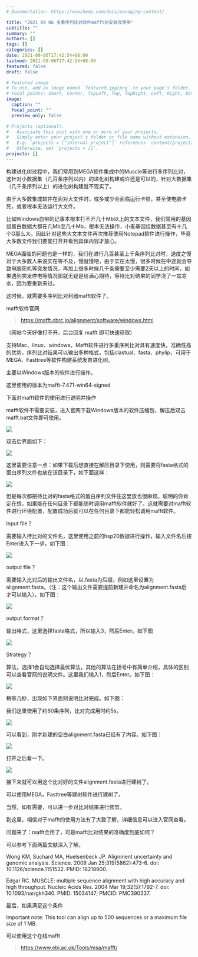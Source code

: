 ```yaml
---
# Documentation: https://wowchemy.com/docs/managing-content/

title: "2021 09 06 多重序列比对软件mafft的安装及使用"
subtitle: ""
summary: ""
authors: []
tags: []
categories: []
date: 2021-09-06T17:42:54+08:00
lastmod: 2021-09-06T17:42:54+08:00
featured: false
draft: false

# Featured image
# To use, add an image named `featured.jpg/png` to your page's folder.
# Focal points: Smart, Center, TopLeft, Top, TopRight, Left, Right, BottomLeft, Bottom, BottomRight.
image:
  caption: ""
  focal_point: ""
  preview_only: false

# Projects (optional).
#   Associate this post with one or more of your projects.
#   Simply enter your project's folder or file name without extension.
#   E.g. `projects = ["internal-project"]` references `content/project/deep-learning/index.md`.
#   Otherwise, set `projects = []`.
projects: []
---
```

构建进化树过程中，我们常用到MEGA软件集成中的Muscle等进行多序列比对，这针对小数据集（几百条序列以内）的进化树构建或许还是可以的，针对大数据集（几千条序列以上）的进化树构建就不现实了。



由于大多数集成软件在面对大文件时，或多或少会面临运行卡顿，甚至使电脑卡死，或者根本无法运行大文件。

比如Windows自带的记事本根本打不开几十Mb以上的文本文件，我们常用的基因组蛋白数据大都在几Mb至几十Mb，根本无法操作，小麦基因组数据甚至有十几个G那么大。因此针对这些大文本文件再次推荐使用Notepad软件进行操作，毕竟大多数文件我们要能打开并看到具体内容才放心。



MEGA面临的问题也是一样的，我们在进行几百甚至上千条序列比对时，速度之慢对于大多数人来说实在等不及，慢就慢吧，由于实在太慢，很多时候在中途就会导致电脑死机等突发情况，再加上很多时候几千条需要至少需要2天以上的时间，如果遇到突发停电等情况那就无疑是给满心期待，等待比对结果的同学浇了一盆凉水，因为要重新来过。




这时候，就需要多序列比对利器mafft软件了。



mafft软件官网

>https://mafft.cbrc.jp/alignment/software/windows.html

（网站今天好像打不开，后台回复   mafft     即可快速获取）

支持Mac、linux、windows。Mafft软件进行多重序列比对具有速度快，准确性高的优势，序列比对结果可以输出多种格式，包括clastual、fasta、phylip，可用于MEGA、Fasttree等软件构建系统发育进化树。



主要以Windows版本的软件进行操作。

这里使用的版本为mafft-7.471-win64-signed



下面对mafft软件的使用进行说明并操作



mafft软件不需要安装，进入官网下载Windows版本的软件压缩包，解压后双击mafft.bat文件即可使用。

![](p1.png)

双击后界面如下：

![](p2.png)

这里需要注意一点：如果下载后想直接在解压目录下使用，则需要将fasta格式的蛋白序列文件也放在该目录下，如下面这样：

![](p3.png)

但是每次都把待比对的fasta格式的蛋白序列文件往这里放也很麻烦。聪明的你肯定在想，如果能在任何目录下都能随时调用mafft软件就好了。这就需要对mafft软件进行环境配置，配置成功后就可以在任何目录下都能轻松调用mafft软件。

Input file？

需要输入待比对的文件名，这里使用之前的hsp20数据进行操作，输入文件名后按Enter进入下一步。如下图：



![](p4.png)

output file？

需要输入比对后的输出文件名，以.fasta为后缀，例如这里设置为alignment.fasta。（注：这个输出文件需要提前新建并命名为alignment.fasta后才可以输入）。如下图：



![](p5.png)

output format？

输出格式，这里选择fasta格式，所以输入3，然后Enter。如下图

![](p6.png)

Strategy？

算法，选择1会自动选择最优算法，其他的算法在括号中有简单介绍，具体的区别可以查看官网的说明文件。这里我们输入1，然后Enter。如下图：

![](p7.png)

稍等几秒，出现如下界面则说明比对完成。如下图：

我们这里使用了约80条序列，比对完成用时约5s。



![](p8.png)

可以看到，刚才新建的空白alignment.fasta已经有了内容。如下图：



![](p9.png)

打开之后看一下。



![](p10.png)

接下来就可以用这个比对好的文件alignment.fasta进行建树了。

可以使用MEGA，Fasttree等建树软件进行建树了。



当然，如有需要，可以进一步对比对结果进行修剪。

到这里，相信对于mafft的使用方法有了大致了解，详细信息可以进入官网查看。





问题来了：mafft会用了，可是mafft比对结果的准确度到底如何？

可以参考下面两篇文献深入了解。

Wong KM, Suchard MA, Huelsenbeck JP. Alignment uncertainty and genomic analysis. Science. 2008 Jan 25;319(5862):473-6. doi: 10.1126/science.1151532. PMID: 18218900.

Edgar RC. MUSCLE: multiple sequence alignment with high accuracy and high throughput. Nucleic Acids Res. 2004 Mar 19;32(5):1792-7. doi: 10.1093/nar/gkh340. PMID: 15034147; PMCID: PMC390337.



最后，如果满足这个条件

Important note: This tool can align up to 500 sequences or a maximum file size of 1 MB.

可以使用这个在线mafft

>https://www.ebi.ac.uk/Tools/msa/mafft/